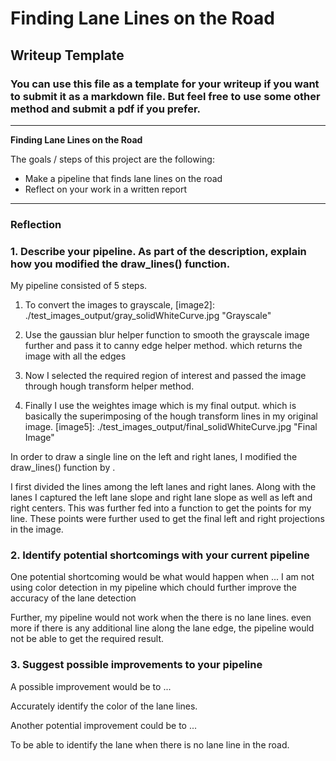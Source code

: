 # **Finding Lane Lines on the Road** 

## Writeup Template

### You can use this file as a template for your writeup if you want to submit it as a markdown file. But feel free to use some other method and submit a pdf if you prefer.

---

**Finding Lane Lines on the Road**

The goals / steps of this project are the following:
* Make a pipeline that finds lane lines on the road
* Reflect on your work in a written report


[//]: # (Image References)

[image1]: ./examples/grayscale.jpg "Grayscale"

---

### Reflection

### 1. Describe your pipeline. As part of the description, explain how you modified the draw_lines() function.

My pipeline consisted of 5 steps. 

1. To convert the images to grayscale, 
[image2]: ./test_images_output/gray_solidWhiteCurve.jpg "Grayscale"

2. Use the gaussian blur helper function to smooth the grayscale image further and pass it to canny edge helper method.
which returns the image with all the edges

[image3]: ./test_images_output/edges_solidWhiteCurve.jpg "Edges"

3. Now I selected the required region of interest and passed the image through hough transform helper method.

[image4]: ./test_images_output/lines_solidWhiteCurve.jpg "Lines"

4. Finally I use the weightes image which is my final output. which is basically the superimposing of the hough transform lines in my original image.
[image5]: ./test_images_output/final_solidWhiteCurve.jpg "Final Image"


In order to draw a single line on the left and right lanes, I modified the draw_lines() function by .

I first divided the lines among the left lanes and right lanes. Along with the lanes I captured the left lane slope and right lane slope as well as left and right centers. This was further fed into a function to get the points for my line. These points were further used to get the final left and right projections in the image.



### 2. Identify potential shortcomings with your current pipeline


One potential shortcoming would be what would happen when ... 
I am not using color detection in my pipeline which chould further improve the accuracy of the lane detection

Further, my pipeline would not work when the there is no lane lines. even more if there is any additional line along the lane edge, the pipeline would not be able to get the required result.

### 3. Suggest possible improvements to your pipeline

A possible improvement would be to ...

Accurately identify the color of the lane lines.

Another potential improvement could be to ...

To be able to identify the lane when there is no lane line in the road.